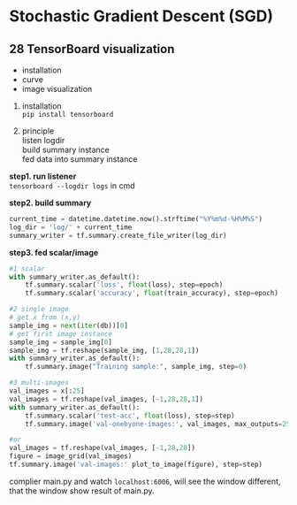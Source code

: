# Stochastic Gradient Descent (SGD)
## 28 TensorBoard visualization

* installation  
* curve  
* image visualization

1. installation  
`pip install tensorboard`  

2. principle  
listen logdir  
build summary instance  
fed data into summary instance  

**step1. run listener**  
`tensorboard --logdir logs` in cmd  

**step2. build summary**  
```py
current_time = datetime.datetime.now().strftime("%Y%m%d-%H%M%S")
log_dir = 'log/' + current_time
summary_writer = tf.summary.create_file_writer(log_dir)
```

**step3. fed scalar/image**
```py
#1 scalar
with summary_writer.as_default():
    tf.summary.scalar('loss', float(loss), step=epoch)
    tf.summary.scalar('accuracy', float(train_accuracy), step=epoch)

#2 single image
# get x from (x,y)
sample_img = next(iter(db))[0]
# get first image instance
sample_img = sample_img[0]
sample_img = tf.reshape(sample_img, [1,28,28,1])
with summary_writer.as_default():
    tf.summary.image("Training sample:", sample_img, step=0)

#3 multi-images
val_images = x[:25]
val_images = tf.reshape(val_images, [-1,28,28,1])
with summary_writer.as_default():
    tf.summary.scalar('test-acc', float(loss), step=step)
    tf.summary.image('val-onebyone-images:', val_images, max_outputs=25, step=step)

#or
val_images = tf.reshape(val_images, [-1,28,28])
figure = image_grid(val_images)
tf.summary.image('val-images:' plot_to_image(figure), step=step)


```

complier main.py and watch `localhost:6006`, will see the window different, that the window show result of main.py.
